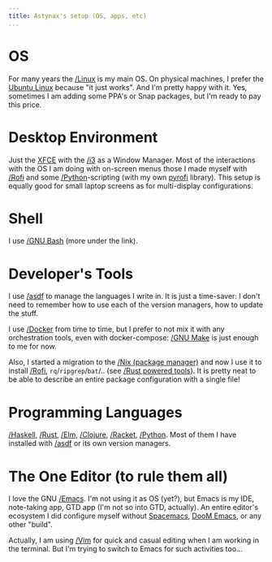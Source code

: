 ```yaml
---
title: Astynax's setup (OS, apps, etc)
...
```


# OS

For many years the [/Linux]() is my main OS. On physical machines, I prefer the [Ubuntu Linux](https://ubuntu.com/) because "it just works". And I'm pretty happy with it. Yes, sometimes I am adding some PPA's or Snap packages, but I'm ready to pay this price.

# Desktop Environment

Just the [XFCE](https://xfce.org/) with the [/i3]() as a Window Manager. Most of the interactions with the OS I am doing with on-screen menus those I made myself with [/Rofi]() and some [/Python]()-scripting (with my own [pyrofi](https://github.com/astynax/pyrofi) library). This setup is equally good for small laptop screens as for multi-display configurations.

# Shell

I use [/GNU Bash]() (more under the link).

# Developer's Tools

I use [/asdf]() to manage the languages I write in. It is just a time-saver: I don't need to remember how to use each of the version managers, how to update the stuff. 

I use [/Docker]() from time to time, but I prefer to not mix it with any orchestration tools, even with docker-compose: [/GNU Make]() is just enough to me for now. 

Also, I started a migration to the [/Nix (package manager)]() and now I use it to install [/Rofi](), `rq`/`ripgrep`/`bat`/.. (see [/Rust powered tools]()). It is pretty neat to be able to describe an entire package configuration with a single file!

# Programming Languages

[/Haskell](), [/Rust](), [/Elm](), [/Clojure](), [/Racket](), [/Python](). Most of them I have installed with [/asdf]() or its own version managers.

# The One Editor (to rule them all)

I love the GNU [/Emacs](). I'm not using it as OS (yet?), but Emacs is my IDE, note-taking app, GTD app (I'm not so into GTD, actually). An entire editor's ecosystem I did configure myself without [Spacemacs](https://spacemacs.org/), [DooM Emacs](https://github.com/hlissner/doom-emacs), or any other "build".

Actually, I am using [/Vim]() for quick and casual editing when I am working in the terminal. But I'm trying to switch to Emacs for such activities too...